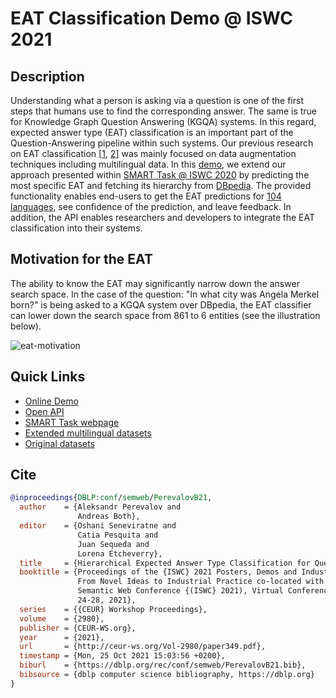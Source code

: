 # EAT Classification Demo @ ISWC 2021

## Description

Understanding what a person is asking via a question is one of the first steps that humans use to find the corresponding answer. The same is true for Knowledge Graph Question Answering (KGQA) systems. In this regard, expected answer type (EAT) classification is an important part of the Question-Answering pipeline within such systems.
Our previous research on EAT classification [[1](https://github.com/Perevalov/eat_classification_ksem2021), [2](http://ceur-ws.org/Vol-2774/paper-01.pdf)] was mainly focused on data augmentation techniques including multilingual data.
In this [demo](https://webengineering.ins.hs-anhalt.de:41009/eat-classification), we extend our approach presented within [SMART Task @ ISWC 2020](https://smart-task.github.io) by predicting the most specific EAT and fetching its hierarchy from [DBpedia](http://mappings.dbpedia.org/server/ontology/classes/).
The provided functionality enables end-users to get the EAT predictions for [104 languages](https://github.com/google-research/bert/blob/master/multilingual.md#list-of-languages), see confidence of the prediction, and leave feedback.
In addition, the API enables researchers and developers to integrate the EAT classification into their systems.

## Motivation for the EAT

The ability to know the EAT may significantly narrow down the answer search space.
In the case of the question: "In what city was Angela Merkel born?" is being asked to a KGQA system over DBpedia, the EAT classifier can lower down the search space from 861 to 6 entities (see the illustration below).

![eat-motivation](https://user-images.githubusercontent.com/16652575/135485012-5a2a1635-a031-4349-a15d-e2ba7808f2f2.jpg)

## Quick Links

* [Online Demo](https://webengineering.ins.hs-anhalt.de:41009/eat-classification)
* [Open API](https://webengineering.ins.hs-anhalt.de:41020/docs)
* [SMART Task webpage](https://smart-task.github.io)
* [Extended multilingual datasets](https://github.com/Perevalov/iswc-classification/tree/master/datasets/DBpedia)
* [Original datasets](https://github.com/smart-task/smart-dataset)

## Cite

```bibtex
@inproceedings{DBLP:conf/semweb/PerevalovB21,
  author    = {Aleksandr Perevalov and
               Andreas Both},
  editor    = {Oshani Seneviratne and
               Catia Pesquita and
               Juan Sequeda and
               Lorena Etcheverry},
  title     = {Hierarchical Expected Answer Type Classification for Question Answering},
  booktitle = {Proceedings of the {ISWC} 2021 Posters, Demos and Industry Tracks:
               From Novel Ideas to Industrial Practice co-located with 20th International
               Semantic Web Conference {(ISWC} 2021), Virtual Conference, October
               24-28, 2021},
  series    = {{CEUR} Workshop Proceedings},
  volume    = {2980},
  publisher = {CEUR-WS.org},
  year      = {2021},
  url       = {http://ceur-ws.org/Vol-2980/paper349.pdf},
  timestamp = {Mon, 25 Oct 2021 15:03:56 +0200},
  biburl    = {https://dblp.org/rec/conf/semweb/PerevalovB21.bib},
  bibsource = {dblp computer science bibliography, https://dblp.org}
}
```
